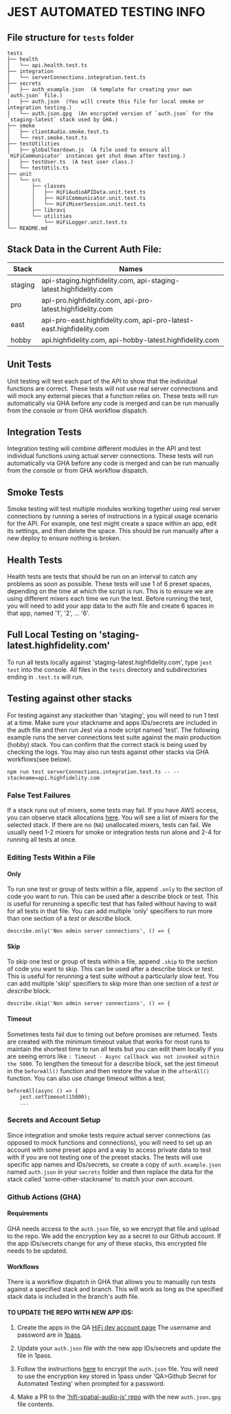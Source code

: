 # JEST AUTOMATED TESTING INFO

## File structure for `tests` folder
    tests  
    ├── health  
    │   └── api.health.test.ts  
    ├── integration  
    │   └── serverConnections.integration.test.ts  
    ├── secrets  
    │   ├── auth_example.json  (A template for creating your own `auth.json` file.)
    │   ├── auth.json  (You will create this file for local smoke or integration testing.)  
    │   └── auth.json.gpg  (An encrypted version of `auth.json` for the `staging-latest` stack used by GHA.)  
    ├── smoke  
    │   ├── clientAudio.smoke.test.ts 
    │   └── rest.smoke.test.ts  
    ├── testUtilities  
    │   ├── globalTeardown.js  (A file used to ensure all `HiFiCommunicator` instances get shut down after testing.)
    │   ├── testUser.ts  (A test user class.)
    │   └── testUtils.ts  
    ├── unit  
    │   └── src  
    │       ├── classes  
    │       │   ├── HiFiAudioAPIData.unit.test.ts  
    │       │   ├── HiFiCommunicator.unit.test.ts  
    │       │   └── HiFiMixerSession.unit.test.ts  
    │       ├── libravi  
    │       └── utilities  
    │           └── HiFiLogger.unit.test.ts  
    └── README.md  

## Stack Data in the Current Auth File:

| Stack    | Names                              |
|----------|------------------------------------|
| staging  | api-staging.highfidelity.com, api-staging-latest.highfidelity.com    |
| pro      | api-pro.highfidelity.com, api-pro-latest.highfidelity.com            |
| east     | api-pro-east.highfidelity.com, api-pro-latest-east.highfidelity.com  |
| hobby    | api.highfidelity.com, api-hobby-latest.highfidelity.com              |

## Unit Tests

Unit testing will test each part of the API to show that the individual functions are correct. These tests will not use real server connections and will mock any external pieces that a function relies on. These tests will run automatically via GHA before any code is merged and can be run manually from the console or from GHA workflow dispatch.

## Integration Tests
Integration testing will combine different modules in the API and test individual functions using actual server connections. These tests will run automatically via GHA before any code is merged and can be run manually from the console or from GHA workflow dispatch.

## Smoke Tests

Smoke testing will test multiple modules working together using real server connections by running a series of instructions in a typical usage scenario for the API. For example, one test might create a space within an app, edit its settings, and then delete the space. This should be run manually after a new deploy to ensure nothing is broken.

## Health Tests
Health tests are tests that should be run on an interval to catch any problems as soon as possible. These tests will use 1 of 6 preset spaces, depending on the time at which the script is run. This is to ensure we are using different mixers each time we run the test. Before running the test, you will need to add your app data to the auth file and create 6 spaces in that app, named '1', '2', ... '6'.

## Full Local Testing on 'staging-latest.highfidelity.com'

To run all tests locally against 'staging-latest.highfidelity.com', type `jest test` into the console. All files in the `tests` directory and subdirectories ending in `.test.ts` will run.

## Testing against other stacks
For testing against any stackother than 'staging', you will need to run 1 test at a time. Make sure your stackname and apps IDs/secrets are included in the auth file and then run Jest via a node script named 'test'. The following example runs the server connections test suite against the main production (hobby) stack. You can confirm that the correct stack is being used by checking the logs. You may also run tests against other stacks via GHA workflows(see below).

```
npm run test serverConnections.integration.test.ts -- --stackname=api.highfidelity.com
```

### False Test Failures
If a stack runs out of mixers, some tests may fail. If you have AWS access, you can observe stack allocations [here](https://us-west-2.console.aws.amazon.com/dynamodb/home?region=us-west-2#tables:selected=Allocations-api-pro-05;tab=items). You will see a list of mixers for the selected stack. If there are no (`NA`) unallocated mixers, tests can fail. We usually need 1-2 mixers for smoke or integration tests run alone and 2-4 for running all tests at once.

### Editing Tests Within a File

#### Only
To run one test or group of tests within a file, append `.only` to the section of code you want to run. This can be used after a describe block or test. This is useful for rerunning a specific test that has failed without having to wait for all tests in that file. You can add multiple 'only' specifiers to run more than one section of a *test* or *describe* block.

```
describe.only('Non admin server connections', () => {
```

#### Skip
To skip one test or group of tests within a file, append `.skip` to the section of code you want to skip. This can be used after a describe block or test. This is useful for rerunning a test suite without a particularly slow test. You can add multiple 'skip' specifiers to skip more than one section of a *test* or *describe* block.

```
describe.skip('Non admin server connections', () => {
```

#### Timeout
Sometimes tests fail due to timing out before promises are returned. Tests are created with the minimum timeout value that works for most runs to maintain the shortest time to run all tests but you can edit them locally if you are seeing errors like `: Timeout - Async callback was not invoked within the 5000`. To lengthen the timeout for a describe block, set the jest timeout in the `beforeAll()` function and then restore the value in the `afterAll()` function. You can also use change timeout within a test.

```
beforeAll(async () => {
    jest.setTimeout(15000);
    ...
```

### Secrets and Account Setup
Since integration and smoke tests require actual server connections (as opposed to mock functions and connections), you will need to set up an account with some preset apps and a way to access private data to test with if you are not testing one of the preset stacks. The tests will use specific app names and IDs/secrets, so create a copy of `auth.example.json` named `auth.json` in your `secrets` folder and then replace the data for the stack called 'some-other-stackname' to match your own account.

### Github Actions (GHA) 

#### Requirements
GHA needs access to the `auth.json` file, so we encrypt that file and upload to the repo. We add the encryption key as a secret to our Github account. If the app IDs/secrets change for any of these stacks, this encrypted file needs to be updated.

#### Workflows
There is a workflow dispatch in GHA that allows you to manually run tests against a specified stack and branch. This will work as long as the specified stack data is included in the branch's auth file.

#### TO UPDATE THE REPO WITH NEW APP IDS:
1. Create the apps in the QA [HiFi dev account page](https://api-staging-latest.highfidelity.com) The username and password are in [1pass](https://1password.com).

2. Update your `auth.json` file with the new app IDs/secrets and update the file in 1pass.

3. Follow the instructions [here](https://docs.github.com/en/actions/reference/encrypted-secrets#limits-for-secrets) to encrypt the `auth.json` file. You will need to use the encryption key stored in 1pass under 'QA>Github Secret for Automated Testing' when prompted for a password.

4. Make a PR to the ['hifi-spatial-audio-js' repo](https://github.com/highfidelity/hifi-spatial-audio-js) with the new `auth.json.gpg` file contents.